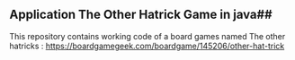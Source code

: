 ## Application The Other Hatrick Game in java##

This repository contains working code of a board games named The other hatricks : https://boardgamegeek.com/boardgame/145206/other-hat-trick
